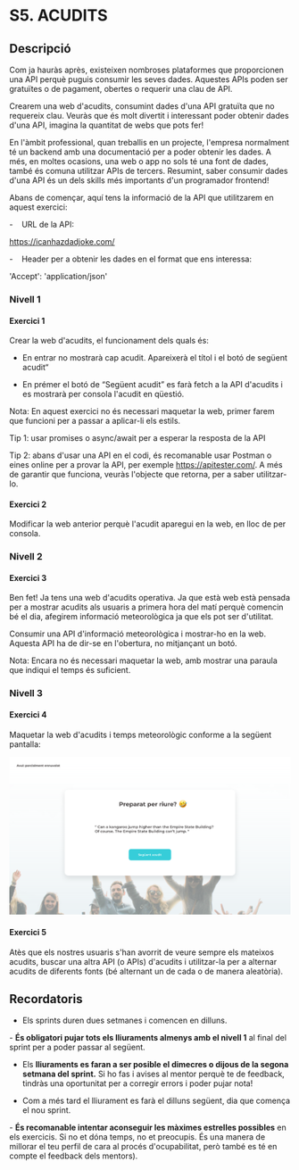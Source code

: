 # S5. ACUDITS

## Descripció

Com ja hauràs après, existeixen nombroses plataformes que proporcionen una API perquè puguis consumir les seves dades.
Aquestes APIs poden ser gratuïtes o de pagament, obertes o requerir una clau de API.

Crearem una web d'acudits, consumint dades d'una API gratuïta que no requereix clau. Veuràs que és molt divertit i interessant poder obtenir dades d'una API, imagina la quantitat de webs que pots fer!

En l'àmbit professional, quan treballis en un projecte, l'empresa normalment té un backend amb una documentació per a poder obtenir les dades. A més, en moltes ocasions, una web o app no sols té una font de dades, també és comuna utilitzar APIs de tercers. Resumint, saber consumir dades d'una API és un dels skills més importants d'un programador frontend!

Abans de començar, aquí tens la informació de la API que utilitzarem en aquest exercici:

-    URL de la API:

https://icanhazdadjoke.com/

-    Header per a obtenir les dades en el format que ens interessa:

'Accept': 'application/json'

### Nivell 1

#### Exercici 1

Crear la web d'acudits, el funcionament dels quals és:

- En entrar no mostrarà cap acudit. Apareixerà el títol i el botó de següent acudit“

- En prémer el botó de “Següent acudit” es farà fetch a la API d'acudits i es mostrarà per consola l'acudit en qüestió.

Nota: En aquest exercici no és necessari maquetar la web, primer farem que funcioni per a passar a aplicar-li els estils.

Tip 1: usar promises o async/await per a esperar la resposta de la API

Tip 2: abans d'usar una API en el codi, és recomanable usar Postman o eines online per a provar la API, per exemple https://apitester.com/. A més de garantir que funciona, veuràs l'objecte que retorna, per a saber utilitzar-lo.

#### Exercici 2

Modificar la web anterior perquè l'acudit aparegui en la web, en lloc de per consola.

### Nivell 2

#### Exercici 3

Ben fet! Ja tens una web d'acudits operativa. Ja que està web està pensada per a mostrar acudits als usuaris a primera hora del matí perquè comencin bé el dia, afegirem informació meteorològica ja que els pot ser d'utilitat. 

Consumir una API d'informació meteorològica i mostrar-ho en la web. Aquesta API ha de dir-se en l'obertura, no mitjançant un botó.

Nota: Encara no és necessari maquetar la web, amb mostrar una paraula que indiqui el temps és suficient.

### Nivell 3

#### Exercici 4

Maquetar la web d'acudits i temps meteorològic conforme a la següent pantalla:

![exemple.png](.\img\exemple.png)

#### Exercici 5

Atès que els nostres usuaris s'han avorrit de veure sempre els mateixos acudits, buscar una altra API (o APIs) d'acudits i utilitzar-la per a alternar acudits de diferents fonts (bé alternant un de cada o de manera aleatòria).

## Recordatoris

- Els sprints duren dues setmanes i comencen en dilluns.

- **És obligatori pujar tots els lliuraments almenys amb el nivell 1** al final del sprint per a poder passar al següent.

- Els **lliuraments es faran a ser posible el dimecres o dijous de la segona setmana del sprint.** Si ho fas i avises al mentor perquè te de feedback, tindràs una oportunitat per a corregir errors i poder pujar nota!

- Com a més tard el lliurament es farà el dilluns següent, dia que comença el nou sprint.

- **És recomanable intentar aconseguir les màximes estrelles possibles** en els exercicis. Si no et dóna temps, no et preocupis. És una manera de millorar el teu perfil de cara al procés d'ocupabilitat, però també es té en compte el feedback dels mentors).
